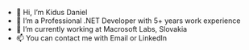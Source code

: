 - 👋 Hi, I’m Kidus Daniel
- 👀 I’m a Professional .NET Developer with 5+ years work experience  
- 🌱 I’m currently working at Macrosoft Labs, Slovakia
- 📫 You can contact me with Email or LinkedIn
